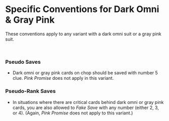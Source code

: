 # Specific Conventions for Dark Omni & Gray Pink

These conventions apply to any variant with a dark omni suit or a gray pink suit.

<br />

### Pseudo Saves

* Dark omni or gray pink cards on chop should be saved with number 5 clue. *Pink Promise* does not apply in this variant.

### Pseudo-Rank Saves

* In situations where there are critical cards behind dark omni or gray pink cards, you are also allowed to *Fake Save* with any number (either 2, 3, or 4). (Again, *Pink Promise* does not apply to this variant.)
